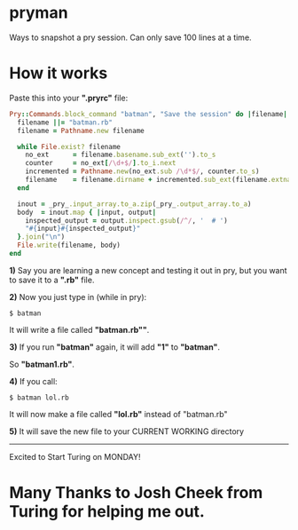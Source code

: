 # pryman
Ways to snapshot a pry session. Can only save 100 lines at a time.

# How it works

Paste this into your **".pryrc"** file:

```ruby
Pry::Commands.block_command "batman", "Save the session" do |filename|
  filename ||= "batman.rb"
  filename = Pathname.new filename

  while File.exist? filename
    no_ext      = filename.basename.sub_ext('').to_s
    counter     = no_ext[/\d+$/].to_i.next
    incremented = Pathname.new(no_ext.sub /\d*$/, counter.to_s)
    filename    = filename.dirname + incremented.sub_ext(filename.extname)
  end

  inout = _pry_.input_array.to_a.zip(_pry_.output_array.to_a)
  body  = inout.map { |input, output|
    inspected_output = output.inspect.gsub(/^/, '  # ')
    "#{input}#{inspected_output}"
  }.join("\n")
  File.write(filename, body)
end
```

**1)** Say you are learning a new concept and testing it out in pry, but you want to save it to a **".rb"** file.

**2)** Now you just type in (while in pry):

    $ batman

It will write a file called **"batman.rb""**.

**3)** If you run **"batman"** again, it will add **"1"** to **"batman"**. 

So **"batman1.rb"**.

**4)** If you call: 

    $ batman lol.rb

It will now make a file called **"lol.rb"** instead of "batman.rb"

**5)** It will save the new file to your CURRENT WORKING directory

----------------------------------------------------------------------------------------

Excited to Start Turing on MONDAY!

# Many Thanks to Josh Cheek from Turing for helping me out.

